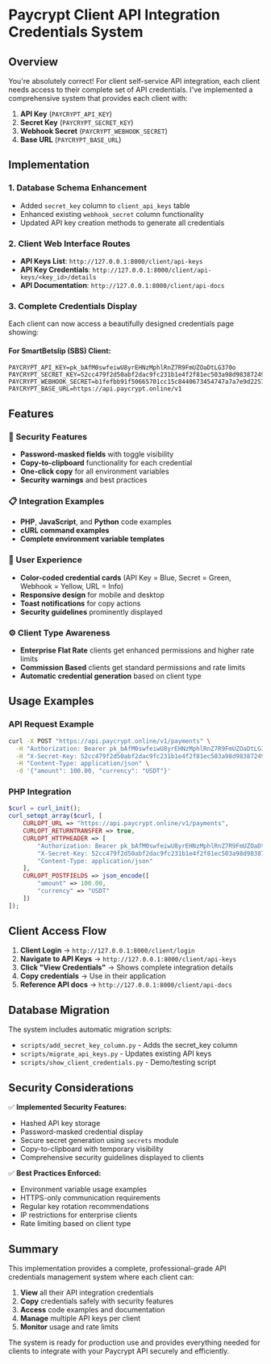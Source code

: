 # Paycrypt Client API Integration Credentials System

## Overview

You're absolutely correct! For client self-service API integration, each client needs access to their complete set of API credentials. I've implemented a comprehensive system that provides each client with:

1. **API Key** (`PAYCRYPT_API_KEY`)
2. **Secret Key** (`PAYCRYPT_SECRET_KEY`) 
3. **Webhook Secret** (`PAYCRYPT_WEBHOOK_SECRET`)
4. **Base URL** (`PAYCRYPT_BASE_URL`)

## Implementation

### 1. Database Schema Enhancement
- Added `secret_key` column to `client_api_keys` table
- Enhanced existing `webhook_secret` column functionality
- Updated API key creation methods to generate all credentials

### 2. Client Web Interface Routes
- **API Keys List**: `http://127.0.0.1:8000/client/api-keys`
- **API Key Credentials**: `http://127.0.0.1:8000/client/api-keys/<key_id>/details`
- **API Documentation**: `http://127.0.0.1:8000/client/api-docs`

### 3. Complete Credentials Display
Each client can now access a beautifully designed credentials page showing:

#### For SmartBetslip (SBS) Client:
```env
PAYCRYPT_API_KEY=pk_bAfM0swfeiwU8yrEHNzMphlRnZ7R9FmUZOaDtLG370o
PAYCRYPT_SECRET_KEY=52cc479f2d50abf2dac9fc231b1e4f2f81ec503a98d98387249f4ab57afae6a9
PAYCRYPT_WEBHOOK_SECRET=b1fefbb91f50665701cc15c8440673454747a7a7e9d22573
PAYCRYPT_BASE_URL=https://api.paycrypt.online/v1
```

## Features

### 🔐 Security Features
- **Password-masked fields** with toggle visibility
- **Copy-to-clipboard** functionality for each credential
- **One-click copy** for all environment variables
- **Security warnings** and best practices

### 📋 Integration Examples
- **PHP**, **JavaScript**, and **Python** code examples
- **cURL command examples**
- **Complete environment variable templates**

### 🎨 User Experience
- **Color-coded credential cards** (API Key = Blue, Secret = Green, Webhook = Yellow, URL = Info)
- **Responsive design** for mobile and desktop
- **Toast notifications** for copy actions
- **Security guidelines** prominently displayed

### ⚙️ Client Type Awareness
- **Enterprise Flat Rate** clients get enhanced permissions and higher rate limits
- **Commission Based** clients get standard permissions and rate limits
- **Automatic credential generation** based on client type

## Usage Examples

### API Request Example
```bash
curl -X POST "https://api.paycrypt.online/v1/payments" \
  -H "Authorization: Bearer pk_bAfM0swfeiwU8yrEHNzMphlRnZ7R9FmUZOaDtLG370o" \
  -H "X-Secret-Key: 52cc479f2d50abf2dac9fc231b1e4f2f81ec503a98d98387249f4ab57afae6a9" \
  -H "Content-Type: application/json" \
  -d '{"amount": 100.00, "currency": "USDT"}'
```

### PHP Integration
```php
$curl = curl_init();
curl_setopt_array($curl, [
    CURLOPT_URL => "https://api.paycrypt.online/v1/payments",
    CURLOPT_RETURNTRANSFER => true,
    CURLOPT_HTTPHEADER => [
        "Authorization: Bearer pk_bAfM0swfeiwU8yrEHNzMphlRnZ7R9FmUZOaDtLG370o",
        "X-Secret-Key: 52cc479f2d50abf2dac9fc231b1e4f2f81ec503a98d98387249f4ab57afae6a9",
        "Content-Type: application/json"
    ],
    CURLOPT_POSTFIELDS => json_encode([
        "amount" => 100.00,
        "currency" => "USDT"
    ])
]);
```

## Client Access Flow

1. **Client Login** → `http://127.0.0.1:8000/client/login`
2. **Navigate to API Keys** → `http://127.0.0.1:8000/client/api-keys`
3. **Click "View Credentials"** → Shows complete integration details
4. **Copy credentials** → Use in their application
5. **Reference API docs** → `http://127.0.0.1:8000/client/api-docs`

## Database Migration

The system includes automatic migration scripts:
- `scripts/add_secret_key_column.py` - Adds the secret_key column
- `scripts/migrate_api_keys.py` - Updates existing API keys
- `scripts/show_client_credentials.py` - Demo/testing script

## Security Considerations

✅ **Implemented Security Features:**
- Hashed API key storage
- Password-masked credential display
- Secure secret generation using `secrets` module
- Copy-to-clipboard with temporary visibility
- Comprehensive security guidelines displayed to clients

✅ **Best Practices Enforced:**
- Environment variable usage examples
- HTTPS-only communication requirements
- Regular key rotation recommendations
- IP restrictions for enterprise clients
- Rate limiting based on client type

## Summary

This implementation provides a complete, professional-grade API credentials management system where each client can:

1. **View** all their API integration credentials
2. **Copy** credentials safely with security features
3. **Access** code examples and documentation
4. **Manage** multiple API keys per client
5. **Monitor** usage and rate limits

The system is ready for production use and provides everything needed for clients to integrate with your Paycrypt API securely and efficiently.
